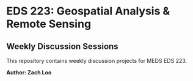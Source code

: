 # EDS 223: Geospatial Analysis & Remote Sensing

## Weekly Discussion Sessions

This repository contains weekly discussion projects for MEDS EDS 223.

**Author: Zach Loo**

